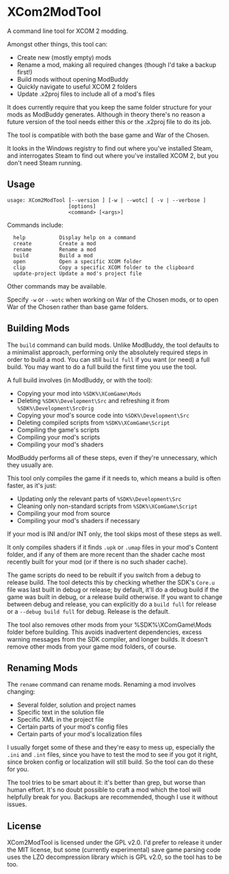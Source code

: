 # XCom2ModTool

A command line tool for XCOM 2 modding.

Amongst other things, this tool can:

- Create new (mostly empty) mods
- Rename a mod, making all required changes (though I'd take a backup first!)
- Build mods without opening ModBuddy
- Quickly navigate to useful XCOM 2 folders
- Update .x2proj files to include all of a mod's files

It does currently require that you keep the same folder structure for your mods
as ModBuddy generates. Although in theory there's no reason a future version of
the tool needs either this or the .x2proj file to do its job.

The tool is compatible with both the base game and War of the Chosen.

It looks in the Windows registry to find out where you've installed Steam, and
interrogates Steam to find out where you've installed XCOM 2, but you don't need
Steam running.

## Usage

    usage: XCom2ModTool [--version ] [-w | --wotc] [ -v | --verbose ]
                        [options]
                        <command> [<args>]

Commands include:

      help           Display help on a command
      create         Create a mod
      rename         Rename a mod
      build          Build a mod
      open           Open a specific XCOM folder
      clip           Copy a specific XCOM folder to the clipboard
      update-project Update a mod's project file

Other commands may be available.

Specify `-w` or `--wotc` when working on War of the Chosen mods, or to open
War of the Chosen rather than base game folders.

## Building Mods

The `build` command can build mods. Unlike ModBuddy, the tool
defaults to a minimalist approach, performing only the absolutely required steps
in order to build a mod. You can still `build full` if you want (or need) a full
build. You may want to do a full build the first time you use the tool.

A full build involves (in ModBuddy, or with the tool):

- Copying your mod into `%SDK%\XComGame\Mods`
- Deleting `%SDK%\Development\Src` and refreshing it from `%SDK%\Development\SrcOrig`
- Copying your mod's source code into `%SDK%\Development\Src`
- Deleting compiled scripts from `%SDK%\XComGame\Script`
- Compiling the game's scripts
- Compiling your mod's scripts
- Compiling your mod's shaders

ModBuddy performs all of these steps, even if they're unnecessary, which they usually are.

This tool only compiles the game if it needs to, which means a build is often faster, as it's just:

- Updating only the relevant parts of `%SDK%\Development\Src`
- Cleaning only non-standard scripts from `%SDK%\XComGame\Script`
- Compiling your mod from source
- Compiling your mod's shaders if necessary

If your mod is INI and/or INT only, the tool skips most of these steps as well.

It only compiles shaders if it finds `.upk` or `.umap` files in your mod's
Content folder, and if any of them are more recent than the shader cache most
recently built for your mod (or if there is no such shader cache).

The game scripts do need to be rebuilt if you switch from a debug to release
build. The tool detects this by checking whether the SDK's `Core.u`
file was last built in debug or release; by default, it'll do a debug build
if the game was built in debug, or a release build otherwise. If you want to
change between debug and release, you can explicitly do a `build full` for
release or a `--debug build full` for debug. Release is the default.

The tool also removes other mods from your %SDK%\XComGame\Mods folder before
building. This avoids inadvertent dependencies, excess warning messages from
the SDK compiler, and longer builds. It doesn't remove other mods from your game
mod folders, of course.

## Renaming Mods

The `rename` command can rename mods. Renaming a mod involves changing:

- Several folder, solution and project names
- Specific text in the solution file
- Specific XML in the project file
- Certain parts of your mod's config files
- Certain parts of your mod's localization files

I usually forget some of these and they're easy to mess up, especially the
`.ini` and `.int` files, since you have to test the mod to see if you got it
right, since broken config or localization will still build. So the tool can do
these for you.

The tool tries to be smart about it: it's better than grep, but worse than human
effort. It's no doubt possible to craft a mod which the tool will helpfully
break for you. Backups are recommended, though I use it without issues.

## License

XCom2ModTool is licensed under the GPL v2.0. I'd prefer to release it under the
MIT license, but some (currently experimental) save game parsing code uses the
LZO decompression library which is GPL v2.0, so the tool has to be too.
